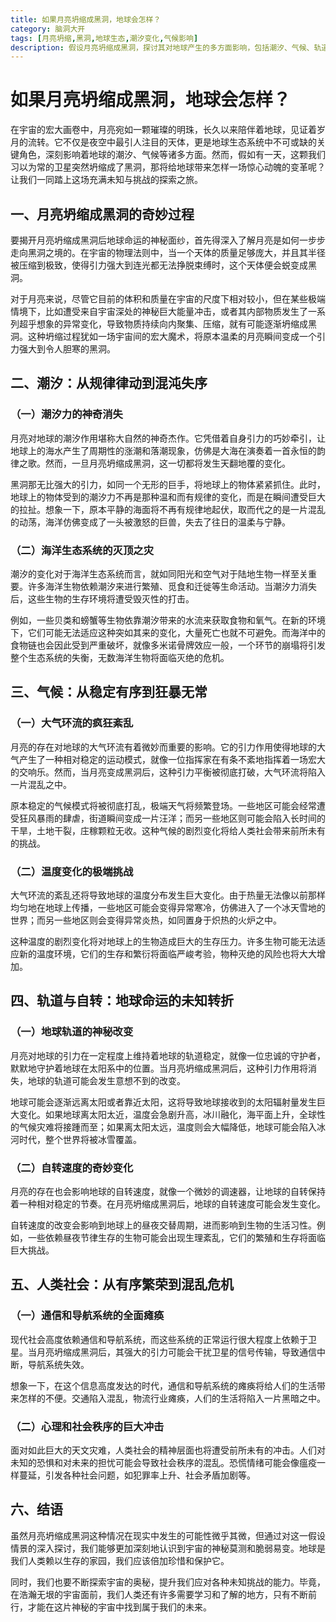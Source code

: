 ```yaml
---
title: 如果月亮坍缩成黑洞，地球会怎样？
category: 脑洞大开
tags: [月亮坍缩,黑洞,地球生态,潮汐变化,气候影响]
description: 假设月亮坍缩成黑洞，探讨其对地球产生的多方面影响，包括潮汐、气候、轨道自转以及人类社会等，揭示宇宙天体变化带来的未知挑战。
---
```

# 如果月亮坍缩成黑洞，地球会怎样？
在宇宙的宏大画卷中，月亮宛如一颗璀璨的明珠，长久以来陪伴着地球，见证着岁月的流转。它不仅是夜空中最引人注目的天体，更是地球生态系统中不可或缺的关键角色，深刻影响着地球的潮汐、气候等诸多方面。然而，假如有一天，这颗我们习以为常的卫星突然坍缩成了黑洞，那将给地球带来怎样一场惊心动魄的变革呢？让我们一同踏上这场充满未知与挑战的探索之旅。

## 一、月亮坍缩成黑洞的奇妙过程
要揭开月亮坍缩成黑洞后地球命运的神秘面纱，首先得深入了解月亮是如何一步步走向黑洞之境的。在宇宙的物理法则中，当一个天体的质量足够庞大，并且其半径被压缩到极致，使得引力强大到连光都无法挣脱束缚时，这个天体便会蜕变成黑洞。

对于月亮来说，尽管它目前的体积和质量在宇宙的尺度下相对较小，但在某些极端情境下，比如遭受来自宇宙深处的神秘巨大能量冲击，或者其内部物质发生了一系列超乎想象的异常变化，导致物质持续向内聚集、压缩，就有可能逐渐坍缩成黑洞。这种坍缩过程犹如一场宇宙间的宏大魔术，将原本温柔的月亮瞬间变成一个引力强大到令人胆寒的黑洞。

## 二、潮汐：从规律律动到混沌失序
### （一）潮汐力的神奇消失
月亮对地球的潮汐作用堪称大自然的神奇杰作。它凭借着自身引力的巧妙牵引，让地球上的海水产生了周期性的涨潮和落潮现象，仿佛是大海在演奏着一首永恒的韵律之歌。然而，一旦月亮坍缩成黑洞，这一切都将发生天翻地覆的变化。

黑洞那无比强大的引力，如同一个无形的巨手，将地球上的物体紧紧抓住。此时，地球上的物体受到的潮汐力不再是那种温和而有规律的变化，而是在瞬间遭受巨大的拉扯。想象一下，原本平静的海面将不再有规律地起伏，取而代之的是一片混乱的动荡，海洋仿佛变成了一头被激怒的巨兽，失去了往日的温柔与宁静。

### （二）海洋生态系统的灭顶之灾
潮汐的变化对于海洋生态系统而言，就如同阳光和空气对于陆地生物一样至关重要。许多海洋生物依赖潮汐来进行繁殖、觅食和迁徙等生命活动。当潮汐力消失后，这些生物的生存环境将遭受毁灭性的打击。

例如，一些贝类和螃蟹等生物依靠潮汐带来的水流来获取食物和氧气。在新的环境下，它们可能无法适应这种突如其来的变化，大量死亡也就不可避免。而海洋中的食物链也会因此受到严重破坏，就像多米诺骨牌效应一般，一个环节的崩塌将引发整个生态系统的失衡，无数海洋生物将面临灭绝的危机。

## 三、气候：从稳定有序到狂暴无常
### （一）大气环流的疯狂紊乱
月亮的存在对地球的大气环流有着微妙而重要的影响。它的引力作用使得地球的大气产生了一种相对稳定的运动模式，就像一位指挥家在有条不紊地指挥着一场宏大的交响乐。然而，当月亮变成黑洞后，这种引力平衡被彻底打破，大气环流将陷入一片混乱之中。

原本稳定的气候模式将被彻底打乱，极端天气将频繁登场。一些地区可能会经常遭受狂风暴雨的肆虐，街道瞬间变成一片汪洋；而另一些地区则可能会陷入长时间的干旱，土地干裂，庄稼颗粒无收。这种气候的剧烈变化将给人类社会带来前所未有的挑战。

### （二）温度变化的极端挑战
大气环流的紊乱还将导致地球的温度分布发生巨大变化。由于热量无法像以前那样均匀地在地球上传播，一些地区可能会变得异常寒冷，仿佛进入了一个冰天雪地的世界；而另一些地区则会变得异常炎热，如同置身于炽热的火炉之中。

这种温度的剧烈变化将对地球上的生物造成巨大的生存压力。许多生物可能无法适应新的温度环境，它们的生存和繁衍将面临严峻考验，物种灭绝的风险也将大大增加。

## 四、轨道与自转：地球命运的未知转折
### （一）地球轨道的神秘改变
月亮对地球的引力在一定程度上维持着地球的轨道稳定，就像一位忠诚的守护者，默默地守护着地球在太阳系中的位置。当月亮坍缩成黑洞后，这种引力作用将消失，地球的轨道可能会发生意想不到的改变。

地球可能会逐渐远离太阳或者靠近太阳，这将导致地球接收到的太阳辐射量发生巨大变化。如果地球离太阳太近，温度会急剧升高，冰川融化，海平面上升，全球性的气候灾难将接踵而至；如果离太阳太远，温度则会大幅降低，地球可能会陷入冰河时代，整个世界将被冰雪覆盖。

### （二）自转速度的奇妙变化
月亮的存在也会影响地球的自转速度，就像一个微妙的调速器，让地球的自转保持着一种相对稳定的节奏。在月亮坍缩成黑洞后，地球的自转速度可能会发生变化。

自转速度的改变会影响到地球上的昼夜交替周期，进而影响到生物的生活习性。例如，一些依赖昼夜节律生存的生物可能会出现生理紊乱，它们的繁殖和生存将面临巨大挑战。

## 五、人类社会：从有序繁荣到混乱危机
### （一）通信和导航系统的全面瘫痪
现代社会高度依赖通信和导航系统，而这些系统的正常运行很大程度上依赖于卫星。当月亮坍缩成黑洞后，其强大的引力可能会干扰卫星的信号传输，导致通信中断，导航系统失效。

想象一下，在这个信息高度发达的时代，通信和导航系统的瘫痪将给人们的生活带来怎样的不便。交通陷入混乱，物流行业瘫痪，人们的生活将陷入一片黑暗之中。

### （二）心理和社会秩序的巨大冲击
面对如此巨大的天文灾难，人类社会的精神层面也将遭受前所未有的冲击。人们对未知的恐惧和对未来的担忧可能会导致社会秩序的混乱。恐慌情绪可能会像瘟疫一样蔓延，引发各种社会问题，如犯罪率上升、社会矛盾加剧等。

## 六、结语
虽然月亮坍缩成黑洞这种情况在现实中发生的可能性微乎其微，但通过对这一假设情景的深入探讨，我们能够更加深刻地认识到宇宙的神秘莫测和脆弱易变。地球是我们人类赖以生存的家园，我们应该倍加珍惜和保护它。

同时，我们也要不断探索宇宙的奥秘，提升我们应对各种未知挑战的能力。毕竟，在浩瀚无垠的宇宙面前，我们人类还有许多需要学习和了解的地方，只有不断前行，才能在这片神秘的宇宙中找到属于我们的未来。
